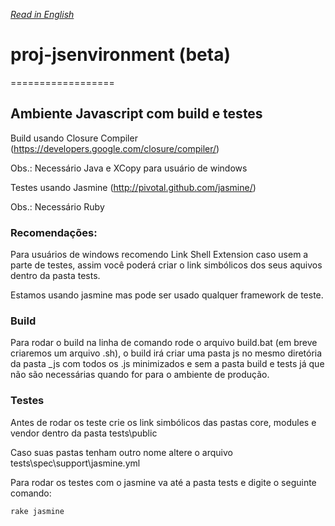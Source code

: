 *[Read in English](https://github.com/tisvasconcelos/proj-jsenvironment/blob/master/README.md)*

# proj-jsenvironment (beta)
==================

## Ambiente Javascript com build e testes

Build usando Closure Compiler (https://developers.google.com/closure/compiler/)

Obs.: Necessário Java e XCopy para usuário de windows

Testes usando Jasmine (http://pivotal.github.com/jasmine/)

Obs.: Necessário Ruby

### Recomendações:

Para usuários de windows recomendo Link Shell Extension caso usem a parte de testes, 
assim você poderá criar o link simbólicos dos seus aquivos dentro da pasta tests.

Estamos usando jasmine mas pode ser usado qualquer framework de teste.

### Build

Para rodar o build na linha de comando rode o arquivo build.bat 
(em breve criaremos um arquivo .sh), o build irá criar uma pasta js no mesmo 
diretória da pasta _js com todos os .js minimizados e sem a pasta build e tests 
já que não são necessárias quando for para o ambiente de produção.

### Testes

Antes de rodar os teste crie os link simbólicos das pastas core, modules e vendor dentro da pasta tests\public

Caso suas pastas tenham outro nome altere o arquivo tests\spec\support\jasmine.yml

Para rodar os testes com o jasmine va até a pasta tests e digite o seguinte comando:
```bash
rake jasmine
```